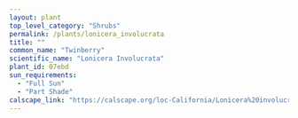 ```yaml
---
layout: plant                                                              
top_level_category: "Shrubs"
permalink: /plants/lonicera_involucrata
title: ""
common_name: "Twinberry"
scientific_name: "Lonicera Involucrata"
plant_id: 07ebd
sun_requirements:
  - "Full Sun"
  - "Part Shade"
calscape_link: "https://calscape.org/loc-California/Lonicera%20involucrata(%20)"
---
```


